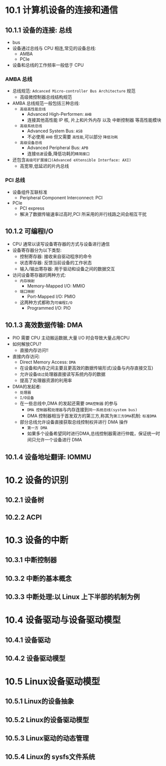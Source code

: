 # 10.1 计算机设备的连接和通信

## 10.1.1 设备的连接: 总线
- bus
- 设备通过总线与 CPU 相连,常见的设备总线:
  - AMBA
  - PCIe
- 设备和总线的工作频率一般低于 CPU

### AMBA 总线
- 总线规范: `Adcanced Micro-controller Bus Architecture` 规范
  - 高级微控制器总线结构规范
- AMBA 总线规范一般包括三种总线:
  - `高级高性能总线`
    - Advanced High-Performen: `AHB`
    - 连接其他高性能 IP 核, 片上和片外内存 以及 中断控制器 等高性能模块
  - `高级系统总线`
    - Advanced System Bus: `ASB`
    - 不必使用 `AHB` 但又需要 `高性能`,可以部分 `降低功耗`
  - `高级设备总线`
    - Advanced Peripheral Bus: `APB`
    - 连接`低速`设备,降低功耗的`精简接口`
- 还包含`高级可扩展接口(Advanced eXtensible Interface: AXI)`
  - 高宽带,低延迟的片内总线

### PCI 总线
- 设备组件互联标准
  - Peripheral Component Interconnect: PCI
- PCIe
  - PCI express
  - 解决了数据传输速率过高时,PCI 所采用的并行线路之间会相互干扰

## 10.1.2 可编程I/O
- CPU 通常以读写设备寄存器的方式与设备进行通信
- 设备寄存器分为以下类型:
  - 控制寄存器: 接收来自驱动程序的命令
  - 状态寄存器: 反馈当前设备的工作状态
  - 输入/输出寄存器: 用于驱动和设备之间的数据交互
- 访问设备寄存器的两种方式:
  - `内存映射`
    - Memory-Mapped I/O: MMIO
  - `端口映射`
    - Port-Mapped I/O: PMIO
  - 这两种方式都称为`可编程I/O`
    - Programmed I/O: PIO

## 10.1.3 高效数据传输: DMA
- PIO 需要 CPU 主动搬运数据,大量 I/O 时会导致大量占用CPU
- 如何解放CPU?
  - 直接内存访问!!
- 直接内存访问:
  - Direct Memory Access: `DMA`
  - 在设备和内存之间主要且更高效的数据传输形式(设备与内存直接交互)
  - 允许设备`绕过`处理器直接读写系统内存的数据
  - 提高了处理器资源的利用率
- DMA的发起者:
  - `处理器`
  - `I/O设备`
  - 在一些总线中,DMA 的发起还需要 `DMA控制器` 的参与
    - `DMA 控制器`和`处理器`与内存连接到`同一系统总线(system bus)`
    - DMA 控制器相当于首发双方的第三方,称其为`第三方DMA`机制: `标准DMA`
  - 部分总线允许设备直接获取总线控制权并进行 DMA 操作
    - `第一方 DMA`
    - 如果多个设备希望同时进行DMA,总线控制器需进行仲裁，保证统一时间只允许一个设备进行 DMA

## 10.1.4 设备地址翻译: IOMMU

# 10.2 设备的识别

## 10.2.1 设备树

## 10.2.2 ACPI

# 10.3 设备的中断

## 10.3.1 中断控制器

## 10.3.2 中断的基本概念

## 10.3.3 中断处理:以 Linux 上下半部的机制为例

# 10.4 设备驱动与设备驱动模型

## 10.4.1 设备驱动

## 10.4.2 设备驱动模型

# 10.5 Linux设备驱动模型

## 10.5.1 Linux的设备抽象

## 10.5.2 Linux的设备驱动模型

## 10.5.3 Linux驱动的动态管理

## 10.5.4 Linux的 sysfs文件系统

